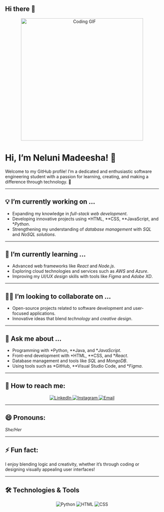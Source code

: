 ## Hi there 👋

<p align="center">
  <img src="https://encrypted-tbn0.gstatic.com/images?q=tbn:ANd9GcQZDuk9LLBqVr4AIGDy5-Mj0aye1KOW2THNub_1wariE1F-7N0nhgANB1iEO5lzaskvq_4&usqp=CAU" alt="Coding GIF" width="400" />
</p>

# Hi, I’m Neluni Madeesha! 👋  

Welcome to my GitHub profile! I’m a dedicated and enthusiastic software engineering student with a passion for learning, creating, and making a difference through technology. 🚀  

---

## 💡 I’m currently working on ...
- Expanding my knowledge in *full-stack web development*.  
- Developing innovative projects using *HTML, **CSS, **JavaScript, and **Python*.  
- Strengthening my understanding of *database management* with *SQL* and *NoSQL solutions*.  

---

## 🌱 I’m currently learning ...
- Advanced web frameworks like *React* and *Node.js*.  
- Exploring cloud technologies and services such as *AWS* and *Azure*.  
- Improving my *UI/UX design* skills with tools like *Figma* and *Adobe XD*.  

---

## 👯‍♀️ I’m looking to collaborate on ...
- Open-source projects related to software development and user-focused applications.  
- Innovative ideas that blend *technology* and *creative design*.  

---

## 💬 Ask me about ...
- Programming with *Python, **Java, and **JavaScript*.  
- Front-end development with *HTML, **CSS, and **React*.  
- Database management and tools like *SQL* and *MongoDB*.  
- Using tools such as *GitHub, **Visual Studio Code, and **Figma*.  

---

## 📧 How to reach me:
<p align="center">
  <a href="https://www.linkedin.com/in/your-linkedin-profile" target="_blank">
    <img src="https://img.shields.io/badge/LinkedIn-0A66C2?style=for-the-badge&logo=linkedin&logoColor=white" alt="LinkedIn" />
  </a>
  <a href="https://www.instagram.com/your-instagram-profile" target="_blank">
    <img src="https://img.shields.io/badge/Instagram-E4405F?style=for-the-badge&logo=instagram&logoColor=white" alt="Instagram" />
  </a>
  <a href="mailto:your-email@example.com">
    <img src="https://img.shields.io/badge/Email-D14836?style=for-the-badge&logo=gmail&logoColor=white" alt="Email" />
  </a>
</p>

---

## 😄 Pronouns:
*She/Her*

---

## ⚡ Fun fact:
I enjoy blending logic and creativity, whether it’s through coding or designing visually appealing user interfaces!  

---

## 🛠️ Technologies & Tools
<p align="center">
  <img src="https://img.shields.io/badge/Python-3776AB?style=for-the-badge&logo=python&logoColor=white" alt="Python" />
  <img src="https://img.shields.io/badge/HTML-E34F26?style=for-the-badge&logo=html5&logoColor=white" alt="HTML" />
  <img src="https://img.shields.io/badge/CSS-1572B6?style=for-the-badge&logo=css3&logoColor=white" alt="CSS" />
  <img src="https://img.shields.io/badge/JavaScript-F7DF1E?style=for-the-badge&logo=javascript
